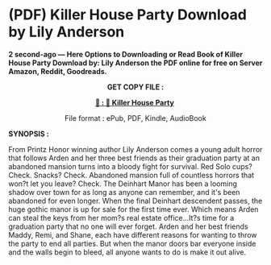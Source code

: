 # (PDF) Killer House Party Download by Lily  Anderson

<p><strong>2 second-ago &mdash; Here Options to Downloading or Read Book of Killer House Party Download by: Lily Anderson the PDF online for free on Server Amazon, Reddit, Goodreads.</strong></p>
<p style="text-align: center;"><strong>GET COPY FILE :</strong></p>
<p style="text-align: center;"><strong><a href="https://us.ebookarea.xyz/?book=200982381-killer-house-party" target="_blank" rel="noopener">📢 : 🔗 Killer House Party</a>&nbsp;</strong></p>
<p style="text-align: center;">File format : ePub, PDF, Kindle, AudioBook</p>
<p><strong>SYNOPSIS :</strong></p>
<p>From Printz Honor winning author Lily Anderson comes a young adult horror that follows Arden and her three best friends as their graduation party at an abandoned mansion turns into a bloody fight for survival. Red Solo cups? Check. Snacks? Check. Abandoned mansion full of countless horrors that won?t let you leave? Check. The Deinhart Manor has been a looming shadow over town for as long as anyone can remember, and it's been abandoned for even longer. When the final Deinhart descendent passes, the huge gothic manor is up for sale for the first time ever. Which means Arden can steal the keys from her mom?s real estate office...It?s time for a graduation party that no one will ever forget. Arden and her best friends Maddy, Remi, and Shane, each have different reasons for wanting to throw the party to end all parties. But when the manor doors bar everyone inside and the walls begin to bleed, all anyone wants to do is make it out alive.</p>
